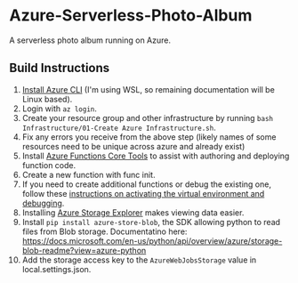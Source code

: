# Azure-Serverless-Photo-Album

A serverless photo album running on Azure.

## Build Instructions

1. [Install Azure CLI](https://docs.microsoft.com/en-us/cli/azure/install-azure-cli) (I'm using WSL, so remaining documentation will be Linux based).
2. Login with `az login`.
3. Create your resource group and other infrastructure by running `bash Infrastructure/01-Create Azure Infrastructure.sh`.
4. Fix any errors you receive from the above step (likely names of some resources need to be unique across azure and already exist)
5. Install [Azure Functions Core Tools](https://github.com/Azure/azure-functions-core-tools) to assist with authoring and deploying function code.
6. Create a new function with func init.
7. If you need to create additional functions or debug the existing one, follow these [instructions on activating the virtual environment and debugging](https://docs.microsoft.com/en-us/azure/azure-functions/create-first-function-cli-python?tabs=azure-cli%2Cbash%2Cbrowser).
8. Installing [Azure Storage Explorer](https://azure.microsoft.com/en-us/features/storage-explorer/) makes viewing data easier.
9. Install `pip install azure-store-blob`, the SDK allowing python to read files from Blob storage.  Documentatino here: https://docs.microsoft.com/en-us/python/api/overview/azure/storage-blob-readme?view=azure-python
10. Add the storage access key to the `AzureWebJobsStorage` value in local.settings.json. 
